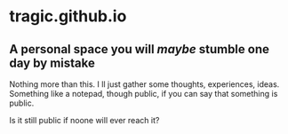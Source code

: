 # tragic.github.io

## A personal space you will _maybe_ stumble one day by mistake

  Nothing more than this. I ll just gather some thoughts, experiences, ideas.
  Something like a notepad, though public, if you can say that something is public.
  
  Is it still public if noone will ever reach it?
